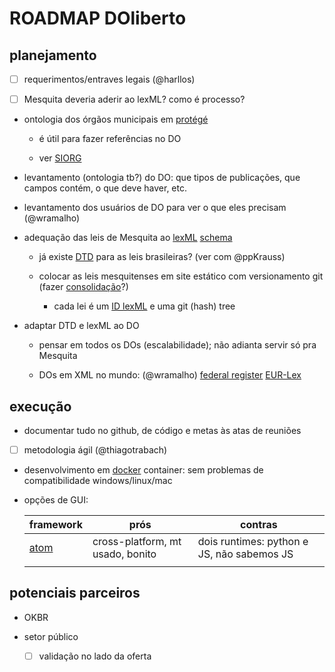 # ROADMAP DOliberto

## planejamento

- [ ] requerimentos/entraves legais (@harllos)

- [ ] Mesquita deveria aderir ao lexML? como é processo?

- ontologia dos órgãos municipais
  em [protégé](http://protege.stanford.edu/)

	- é útil para fazer referências no DO
	
	- ver [SIORG](http://dados.gov.br/dataset/siorg)

- levantamento (ontologia tb?) do DO: que tipos de publicações, que
  campos contém, o que deve haver, etc.

- levantamento dos usuários de DO para ver o que eles precisam
  (@wramalho)

- adequação das leis de Mesquita ao 
[lexML](http://projeto.lexml.gov.br/) [schema](http://projeto.lexml.gov.br/documentacao/Parte-3-XML-Schema.pdf)

	- já existe
      [DTD](https://en.wikipedia.org/wiki/Document_type_definition#XML_DTDs_and_schema_validation) 
	  para as leis brasileiras? (ver com @ppKrauss)
	
	- colocar as leis mesquitenses em site estático com versionamento
      git (fazer [consolidação](http://eur-lex.europa.eu/content/legis/avis_consolidation.html)?)

		- cada lei é um 
		[ID lexML](http://projeto.lexml.gov.br/documentacao/Parte-2-LexML-URN.pdf) 
		e uma git (hash) tree

- adaptar DTD e lexML ao DO
	
	- pensar em todos os DOs (escalabilidade); não adianta servir só
      pra Mesquita

	- DOs em XML no mundo: (@wramalho)
	  [federal register](https://www.federalregister.gov/reader-aids/developer-resources)
	  [EUR-Lex](http://eur-lex.europa.eu/content/help/faq/intro.html#top)


## execução

- documentar tudo no github, de código e metas às atas de reuniões

- [ ] metodologia ágil (@thiagotrabach)

- desenvolvimento em [docker](https://www.docker.com/) container: sem
  problemas de compatibilidade windows/linux/mac

- opções de GUI:
  
  | framework | prós | contras |
  | --------- | ---- | ------- |
  | [atom](https://electron.atom.io/) | cross-platform, mt usado, bonito | dois runtimes: python e JS, não sabemos JS|
  | | |


## potenciais parceiros

- OKBR

- setor público
  
  - [ ] validação no lado da oferta
  
